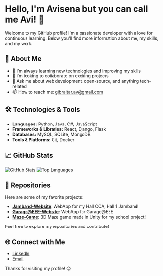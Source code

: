 # Hello, I'm Avisena but you can call me Avi! 👋

Welcome to my GitHub profile! I'm a passionate developer with a love for continuous learning. Below you'll find more information about me, my skills, and my work.

## 🚀 About Me

- 🌱 I’m always learning new technologies and improving my skills
- 👯 I’m looking to collaborate on exciting projects
- 💬 Ask me about web development, open-source, and anything tech-related
- 📫 How to reach me: [gibraltar.av@gmail.com](mailto:gibraltar.av@gmail.com)

## 🛠️ Technologies & Tools

- **Languages:** Python, Java, C#, JavaScript
- **Frameworks & Libraries:** React, Django, Flask
- **Databases:** MySQL, SQLite, MongoDB
- **Tools & Platforms:** Git, Docker

## 📈 GitHub Stats

![GitHub Stats](https://github-readme-stats.vercel.app/api?username=TZBAvyy&show_icons=true&theme=radical)
![Top Languages](https://github-readme-stats.vercel.app/api/top-langs/?username=TZBAvyy&layout=compact&theme=radical)

## 📂 Repositories

Here are some of my favorite projects:

- [**Jamband-Website**](https://github.com/TZBAvyy/jamband-website): WebApp for my Hall CCA, Hall 1 Jamband!
- [**Garage@EEE-Website**](https://github.com/Garage-at-EEE/garage-website): WebApp for Garage@EEE
- [**Maze-Game**](https://github.com/TZBAvyy/maze-im2073): 3D Maze game made in Unity for my school project!

Feel free to explore my repositories and contribute!

## 🌐 Connect with Me

- [LinkedIn](https://www.linkedin.com/in/avisena-gibraltar)
- [Email](mailto:gibraltar.av@gmail.com)

Thanks for visiting my profile! 😊
